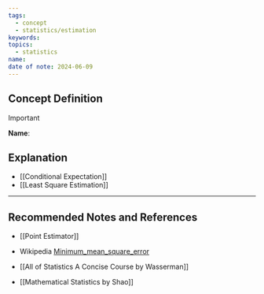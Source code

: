 ```yaml
---
tags:
  - concept
  - statistics/estimation
keywords: 
topics:
  - statistics
name: 
date of note: 2024-06-09
---
```


## Concept Definition

>[!important]
>**Name**: 



## Explanation



- [[Conditional Expectation]]
- [[Least Square Estimation]]



-----------
##  Recommended Notes and References


- [[Point Estimator]]

- Wikipedia [Minimum_mean_square_error](https://en.wikipedia.org/wiki/Minimum_mean_square_error)

- [[All of Statistics A Concise Course by Wasserman]]
- [[Mathematical Statistics by Shao]]